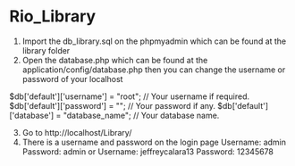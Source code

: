 # Rio_Library

1. Import the db_library.sql on the phpmyadmin which can be found at the library folder
2. Open the database.php which can be found at the application/config/database.php then you can change the username or password of your localhost

$db['default']['username'] = "root"; // Your username if required.
$db['default']['password'] = ""; // Your password if any.
$db['default']['database'] = "database_name"; // Your database name.

3. Go to http://localhost/Library/
4. There is a username and password on the login page
    Username: admin
    Password: admin 
          or
    Username: jeffreycalara13
    Password: 12345678
